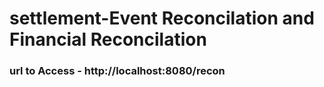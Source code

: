 # settlement-Event Reconcilation and Financial Reconcilation
### **url to Access** - http://localhost:8080/recon
